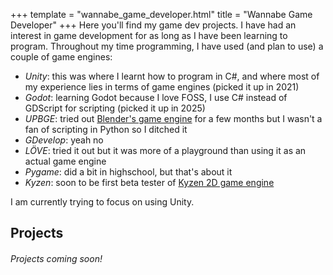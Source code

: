 +++
template = "wannabe_game_developer.html"
title = "Wannabe Game Developer"
+++
Here you'll find my game dev projects. I have had an interest in game development for as long as I have been learning to program. Throughout my time programming, I have used (and plan to use) a couple of game engines: 
- *Unity*: this was where I learnt how to program in C#, and where most of my experience lies in terms of game engines (picked it up in 2021)
- *Godot*: learning Godot because I love FOSS, I use C# instead of GDScript for scripting (picked it up in 2025)
- *UPBGE*: tried out [Blender's game engine](https://upbge.org/#/) for a few months but I wasn't a fan of scripting in Python so I ditched it 
- *GDevelop*: yeah no
- *LÖVE*: tried it out but it was more of a playground than using it as an actual game engine
- *Pygame*: did a bit in highschool, but that's about it
- *Kyzen*: soon to be first beta tester of [Kyzen 2D game engine](https://github.com/luut189/kyzen)

I am currently trying to focus on using Unity. 

## Projects
###### Projects coming soon!
